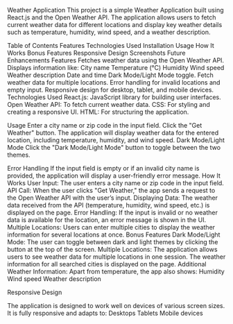 Weather Application
This project is a simple Weather Application built using React.js and the Open Weather API. 
The application allows users to fetch current weather data for different locations and display key weather details such as temperature, humidity, wind speed, and a weather description.

Table of Contents
    Features
    Technologies Used
    Installation
    Usage
    How It Works
    Bonus Features
    Responsive Design
    Screenshots
    Future Enhancements
Features
    Fetches weather data using the Open Weather API.
    Displays information like:
        City name
        Temperature (°C)
        Humidity
        Wind speed
        Weather description
        Date and time
    Dark Mode/Light Mode toggle.
    Fetch weather data for multiple locations.
    Error handling for invalid locations and empty input.
    Responsive design for desktop, tablet, and mobile devices.
Technologies Used
    React.js: JavaScript library for building user interfaces.
    Open Weather API: To fetch current weather data.
    CSS: For styling and creating a responsive UI.
    HTML: For structuring the application.

Usage
    Enter a city name or zip code in the input field.
    Click the "Get Weather" button.
    The application will display weather data for the entered location, including temperature, humidity, and wind speed.
Dark Mode/Light Mode
    Click the "Dark Mode/Light Mode" button to toggle between the two themes.

Error Handling
    If the input field is empty or if an invalid city name is provided, the application will display a user-friendly error message.
How It Works
    User Input: The user enters a city name or zip code in the input field.
    API Call: When the user clicks "Get Weather," the app sends a request to the Open Weather API with the user’s input.
    Displaying Data: The weather data received from the API (temperature, humidity, wind speed, etc.) is displayed on the page.
    Error Handling: If the input is invalid or no weather data is available for the location, an error message is shown in the UI.
    Multiple Locations: Users can enter multiple cities to display the weather information for several locations at once.
Bonus Features
    Dark Mode/Light Mode: The user can toggle between dark and light themes by clicking the button at the top of the screen.
    Multiple Locations: The application allows users to see weather data for multiple locations in one session.
    The weather information for all searched cities is displayed on the page.
    Additional Weather Information: Apart from temperature, the app also shows:
        Humidity
        Wind speed
        Weather description

Responsive Design

  The application is designed to work well on devices of various screen sizes. It is fully responsive and adapts to:
    Desktops
    Tablets
    Mobile devices